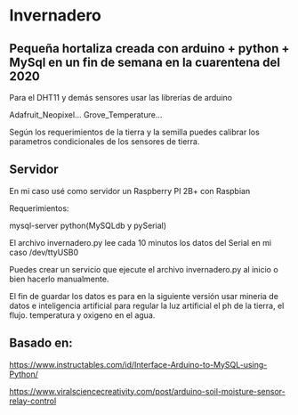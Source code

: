 # Invernadero

Pequeña hortaliza creada con arduino + python + MySql en un fin de semana en la cuarentena del 2020
------------------------------------------------------------------------------------------------
Para el DHT11 y demás sensores usar las librerias de arduino 

Adafruit_Neopixel...
Grove_Temperature...

Según los requerimientos de la tierra y la semilla puedes calibrar los parametros condicionales de los sensores de tierra.


Servidor
------------------------------------------------------------------------------------------------
En mi caso usé como servidor un Raspberry PI 2B+ con Raspbian

Requerimientos:

mysql-server
python(MySQLdb y pySerial)

El archivo invernadero.py lee cada 10 minutos los datos del Serial en mi caso /dev/ttyUSB0

Puedes crear un servicio que ejecute el archivo invernadero.py al inicio o bien hacerlo manualmente.

El fin de guardar los datos es para en la siguiente versión usar mineria de datos e inteligencia artificial para regular la luz artificial
el ph de la tierra, el flujo. temperatura y oxigeno en el agua.




Basado en:
-------------------------------------------
https://www.instructables.com/id/Interface-Arduino-to-MySQL-using-Python/

https://www.viralsciencecreativity.com/post/arduino-soil-moisture-sensor-relay-control

